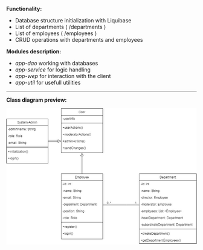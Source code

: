 **Functionality:**
- Database structure initialization with Liquibase
- List of departments ( /departments )
- List of employees ( /employees )
- CRUD operations with departments and employees

**Modules description:**
- *app-dao* working with databases
- *app-service* for logic handling
- *app-wep* for interaction with the client
- *app-util* for usefull utilities
***
**Class diagram preview:**

[![Header](https://github.com/IaroslavOmelianenko/EmployeeHandbook/blob/main/ClassDiagram.jpg)](https://github.com/IaroslavOmelianenko/EmployeeHandbook/blob/main/ClassDiagram.jpg)
